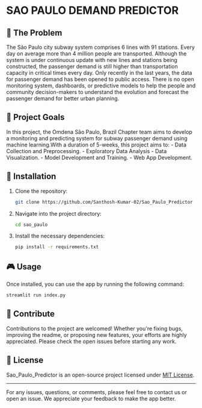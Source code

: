 # SAO PAULO DEMAND PREDICTOR

## 🔨 The Problem

The São Paulo city subway system comprises 6 lines with 91 stations. Every day on average more than 4 million people are transported. Although the system is under continuous update with new lines and stations being constructed, the passenger demand is still higher than transportation capacity in critical times every day. Only recently in the last years, the data for passenger demand has been opened to public access. There is no open monitoring system, dashboards, or predictive models to help the people and community decision-makers to understand the evolution and forecast the passenger demand for better urban planning.

## 🔗 Project Goals

In this project, the Omdena São Paulo, Brazil Chapter team aims to develop a monitoring and predicting system for subway passenger demand using machine learning.With a duration of 5-weeks, this project aims to: - Data Collection and Preprocessing. - Exploratory Data Analysis - Data Visualization. - Model Development and Training. - Web App Development.

## 🔧 Installation

1. Clone the repository:
    ```sh
    git clone https://github.com/Santhosh-Kumar-02/Sao_Paulo_Predictor
    ```
2. Navigate into the project directory:
    ```sh
    cd sao_paulo
    ```
3. Install the necessary dependencies: 
    ```sh
    pip install -r requirements.txt
    ```

## 🎮 Usage

Once installed, you can use the app by running the following command:

```sh
streamlit run index.py
```

## 🤝 Contribute

Contributions to the  project are welcomed! Whether you're fixing bugs, improving the readme, or proposing new features, your efforts are highly appreciated. Please check the open issues before starting any work.


## 📜 License

Sao_Paulo_Predictor is an open-source project licensed under [MIT License](LICENSE).

---

For any issues, questions, or comments, please feel free to contact us or open an issue. We appreciate your feedback to make the app better.



